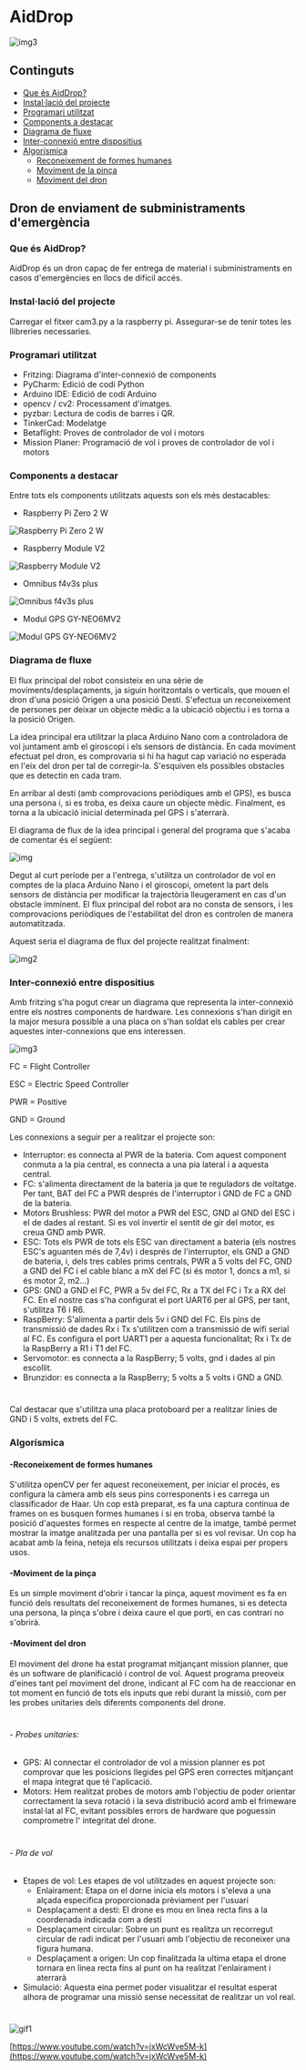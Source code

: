 # AidDrop

![img3](https://i.imgur.com/3Jg5n3V.jpeg)

## Continguts
- [Que és AidDrop?](#que-és-aiddrop)
- [Instal·lació del projecte](#installació-del-projecte)
- [Programari utilitzat](#programari-utilitzat)
- [Components a destacar](#components-a-destacar)
- [Diagrama de fluxe](#diagrama-de-fluxe)
- [Inter-connexió entre dispositius](#inter-connexió-entre-dispositius)
- [Algorísmica](#algorísmica)
  - [Reconeixement de formes humanes](#-reconeixement-de-formes-humanes)
  - [Moviment de la pinça](#-moviment-de-la-pinça)
  - [Moviment del dron](#-moviment-del-dron)


## Dron de enviament de subministraments d'emergència

### Que és AidDrop?
AidDrop és un dron capaç de fer entrega de material i subministraments en casos d'emergències en llocs de difícil accés.

### Instal·lació del projecte
Carregar el fitxer cam3.py a la raspberry pi.
Assegurar-se de tenir totes les llibreries necessaries.

### Programari utilitzat
- Fritzing: Diagrama d'inter-connexió de components
- PyCharm: Edició de codi Python
- Arduino IDE: Edició de codi Arduino
- opencv / cv2: Processament d'imatges.
- pyzbar: Lectura de codis de barres i QR.
- TinkerCad: Modelatge
- Betaflight: Proves de controlador de vol i motors
- Mission Planer: Programació de vol i proves de controlador de vol i motors

### Components a destacar
Entre tots els components utilitzats aquests son els més destacables:

- Raspberry Pi Zero 2 W
  
![Raspberry Pi Zero 2 W](Components/Imatges/Raspberry%20Pi%20Zero%202%20W.jpg)

- Raspberry Module V2

![Raspberry Module V2](Components/Imatges/Raspberry%20Module%20V2.jpg)

- Omnibus f4v3s plus
  
![Omnibus f4v3s plus](Components/Imatges/Omnibus%20f4v3s%20plus.jpg)

- Modul GPS GY-NEO6MV2
  
![Modul GPS GY-NEO6MV2](Components/Imatges/Modul%20GPS%20GY-NEO6MV2.jpg)

### Diagrama de fluxe
El flux principal del robot consisteix en una sèrie de moviments/desplaçaments, ja siguin horitzontals o verticals, que mouen el dron d'una posició Origen a una posició Destí. S'efectua un reconeixement de persones per deixar un objecte mèdic a la ubicació objectiu i es torna a la posició Origen.

La idea principal era utilitzar la placa Arduino Nano com a controladora de vol juntament amb el giroscopi i els sensors de distància. En cada moviment efectuat pel dron, es comprovaria si hi ha hagut cap variació no esperada en l'eix del dron per tal de corregir-la. S'esquiven els possibles obstacles que es detectin en cada tram.

En arribar al destí (amb comprovacions periòdiques amb el GPS), es busca una persona i, si es troba, es deixa caure un objecte mèdic. Finalment, es torna a la ubicació inicial determinada pel GPS i s'aterrarà.

El diagrama de flux de la idea principal i general del programa que s'acaba de comentar és el següent:


![img](https://i.imgur.com/NUjBuhI.jpeg)


Degut al curt període per a l'entrega, s'utilitza un controlador de vol en comptes de la placa Arduino Nano i el giroscopi, ometent la part dels sensors de distància per modificar la trajectòria lleugerament en cas d'un obstacle imminent. El flux principal del robot ara no consta de sensors, i les comprovacions periòdiques de l'estabilitat del dron es controlen de manera automatitzada.

Aquest seria el diagrama de flux del projecte realitzat finalment:


![img2](https://i.imgur.com/ZjItTtv.jpeg)

### Inter-connexió entre dispositius
Amb fritzing s'ha pogut crear un diagrama que representa la inter-connexió entre els nostres components de hardware. Les connexions s'han dirigit en la major mesura possible a una placa on s'han soldat els cables per crear aquestes inter-connexions que ens interessen.

![img3](https://i.imgur.com/whUJSb5.jpeg)


FC = Flight Controller

ESC = Electric Speed Controller

PWR = Positive

GND = Ground


Les connexions a seguir per a realitzar el projecte son:
- Interruptor: es connecta al PWR de la bateria. Com aquest component conmuta a la pia central, es connecta a una pia lateral i a aquesta central.
- FC: s'alimenta directament de la bateria ja que te reguladors de voltatge. Per tant, BAT del FC a PWR després de l'interruptor i GND de FC a GND de la bateria.
- Motors Brushless: PWR del motor a PWR del ESC, GND al GND del ESC i el de dades al restant. Si es vol invertir el sentit de gir del motor, es creua GND amb PWR.
- ESC: Tots els PWR de tots els ESC van directament a bateria (els nostres ESC's aguanten més de 7,4v) i després de l'interruptor, els GND a GND de bateria, i, dels tres cables prims centrals, PWR a 5 volts del FC, GND a GND del FC i el cable blanc a mX del FC (si és motor 1, doncs a m1, si és motor 2, m2...)
- GPS: GND a GND el FC, PWR a 5v del FC, Rx a TX del FC i Tx a RX del FC. En el nostre cas s'ha configurat el port UART6 per al GPS, per tant, s'utilitza T6 i R6.
- RaspBerry: S'alimenta a partir dels 5v i GND del FC. Els pins de transmissió de dades Rx i Tx s'utilitzen com a transmissió de wifi serial al FC. Es configura el port UART1 per a aquesta funcionalitat; Rx i Tx de la RaspBerry a R1 i T1 del FC.
- Servomotor: es connecta a la RaspBerry; 5 volts, gnd i dades al pin escollit.
- Brunzidor: es connecta a la RaspBerry; 5 volts a 5 volts i GND a GND.
#
Cal destacar que s'utilitza una placa protoboard per a realitzar linies de GND i 5 volts, extrets del FC.
### Algorísmica
#### -Reconeixement de formes humanes
S'utilitza openCV per fer aquest reconeixement, per iniciar el procés, es configura la càmera amb els seus pins corresponents i es carrega un classificador de Haar. Un cop està preparat, es fa una captura continua de frames on es busquen formes humanes i si en troba, observa també la posició d'aquestes formes en respecte al centre de la imatge, també permet mostrar la imatge analitzada per una pantalla per si es vol revisar. Un cop ha acabat amb la feina, neteja els recursos utilitzats i deixa espai per propers usos.

#### -Moviment de la pinça
Es un simple moviment d'obrir i tancar la pinça, aquest moviment es fa en funció dels resultats del reconeixement de formes humanes, si es detecta una persona, la pinça s'obre i deixa caure el que porti, en cas contrari no s'obrirà.

#### -Moviment del dron
El moviment del drone ha estat programat mitjançant mission planner, que és un software de planificació i control de vol. Aquest programa preoveix d'eines tant pel moviment del drone, indicant al FC com ha de reaccionar en tot moment en funció de tots els inputs que rebi durant la missió, com per les probes unitaries dels diferents components del drone.
#
###### - Probes unitaries:
- GPS: Al connectar el controlador de vol a mission planner es pot comprovar que les posicions llegides pel GPS eren correctes mitjançant el mapa integrat que té l'aplicació.
- Motors: Hem realitzat probes de motors amb l'objectiu de  poder orientar correctament la seva rotació i la seva distribució acord amb el frimeware instal·lat al FC, evitant possibles errors de hardware que poguessin comprometre l' integritat del drone.
 # 
 ###### - Pla de vol

- Etapes de vol: Les etapes de vol utilitzades en aquest projecte son: 
    - Enlairament: Etapa on el dorne inicia els motors i s'eleva a una alçada especifica proporcionada prèviament per l'usuari
    - Desplaçament a desti: El drone es mou en linea recta fins a la coordenada indicada com a destí
    - Desplaçament circular: Sobre un punt es realitza un recorregut circular de radi indicat per l'usuari amb l'objectiu de reconeixer una figura humana.
    - Desplaçament a origen: Un cop finalitzada la ultima etapa el drone tornara en linea recta fins al punt on ha realitzat l'enlairament i aterrarà 
- Simulació: Aquesta eina permet poder visualitzar el resultat esperat alhora de programar una missió sense necessitat de realitzar un vol real.

#

![gif1](https://i.imgur.com/eAoRxSL.gif)

[https://www.youtube.com/watch?v=jxWcWve5M-k](https://www.youtube.com/watch?v=jxWcWve5M-k)
